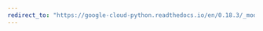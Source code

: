 ```yaml
---
redirect_to: "https://google-cloud-python.readthedocs.io/en/0.18.3/_modules/gcloud/bigtable/client.html"
---
```


